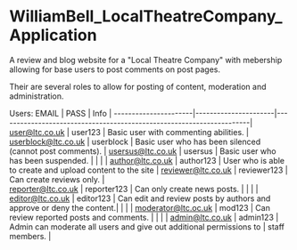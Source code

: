 # WilliamBell_LocalTheatreCompany_Application

A review and blog website for a "Local Theatre Company" with mebership allowing for base users to post comments on post pages.

Their are several roles to allow for posting of content, moderation and administration.

Users:
EMAIL                 | PASS                 | Info                                                                 |
----------------------|----------------------|----------------------------------------------------------------------|
user@ltc.co.uk        | user123              | Basic user with commenting abilities.                                |
userblock@ltc.co.uk   | userblock            | Basic user who has been silenced (cannot post comments).             |
usersus@ltc.co.uk     | usersus              | Basic user who has been suspended.                                   |
                      |                      |                                                                      |
author@ltc.co.uk      | author123            | User who is able to create and upload content to the site            |
reviewer@ltc.co.uk    | reviewer123          | Can create reviews only.                                             |    
reporter@ltc.co.uk    | reporter123          | Can only create news posts.                                          |
                      |                      |                                                                      |
editor@ltc.co.uk      | editor123            | Can edit and review posts by authors and approve or deny the content.|
                      |                      |                                                                      |
moderator@ltc.oc.uk   | mod123               | Can review reported posts and comments.                              |
                      |                      |                                                                      |
admin@ltc.co.uk       | admin123             | Admin can moderate all users and give out additional permissions to  |
                                               staff members.                                                       |
                                               


